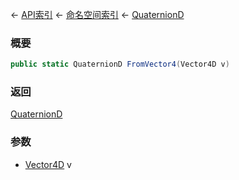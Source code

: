 ← [API索引](Api-Index) ← [命名空间索引](Namespace-Index) ← [QuaternionD](VRageMath.QuaternionD)

### 概要

```csharp
public static QuaternionD FromVector4(Vector4D v)
```

### 返回

[QuaternionD](VRageMath.QuaternionD)

### 参数

* [Vector4D](VRageMath.Vector4D) v
